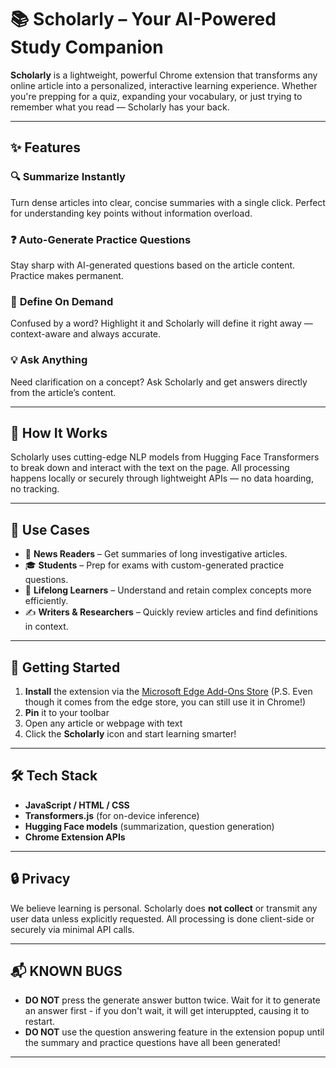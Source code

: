# 📚 Scholarly – Your AI-Powered Study Companion

**Scholarly** is a lightweight, powerful Chrome extension that transforms any online article into a personalized, interactive learning experience. Whether you're prepping for a quiz, expanding your vocabulary, or just trying to remember what you read — Scholarly has your back.

---

## ✨ Features

### 🔍 **Summarize Instantly**
Turn dense articles into clear, concise summaries with a single click. Perfect for understanding key points without information overload.

### ❓ **Auto-Generate Practice Questions**
Stay sharp with AI-generated questions based on the article content. Practice makes permanent.

### 📖 **Define On Demand**
Confused by a word? Highlight it and Scholarly will define it right away — context-aware and always accurate.

### 💡 **Ask Anything**
Need clarification on a concept? Ask Scholarly and get answers directly from the article’s content.

---

## 🧠 How It Works

Scholarly uses cutting-edge NLP models from Hugging Face Transformers to break down and interact with the text on the page. All processing happens locally or securely through lightweight APIs — no data hoarding, no tracking.

---

## 🧪 Use Cases

- 📰 **News Readers** – Get summaries of long investigative articles.
- 🎓 **Students** – Prep for exams with custom-generated practice questions.
- 🧠 **Lifelong Learners** – Understand and retain complex concepts more efficiently.
- ✍️ **Writers & Researchers** – Quickly review articles and find definitions in context.

---

## 🚀 Getting Started

1. **Install** the extension via the [Microsoft Edge Add-Ons Store](https://chrome.google.com/webstore) (P.S. Even though it comes from the edge store, you can still use it in Chrome!)
2. **Pin** it to your toolbar
3. Open any article or webpage with text
4. Click the **Scholarly** icon and start learning smarter!

---

## 🛠️ Tech Stack

- **JavaScript / HTML / CSS**
- **Transformers.js** (for on-device inference)
- **Hugging Face models** (summarization, question generation)
- **Chrome Extension APIs**

---

## 🔒 Privacy

We believe learning is personal. Scholarly does **not collect** or transmit any user data unless explicitly requested. All processing is done client-side or securely via minimal API calls.

---

## 📬 KNOWN BUGS

- **DO NOT** press the generate answer button twice. Wait for it to generate an answer first - if you don't wait, it will get interuppted, causing it to restart.
- **DO NOT** use the question answering feature in the extension popup until the summary and practice questions have all been generated! 

---
